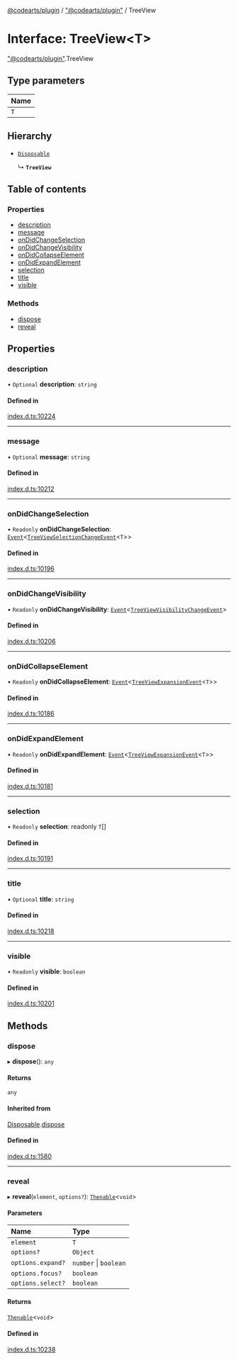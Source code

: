 [@codearts/plugin](../README.md) / ["@codearts/plugin"](../modules/_codearts_plugin_.md) / TreeView

# Interface: TreeView<T\>

["@codearts/plugin"](../modules/_codearts_plugin_.md).TreeView

## Type parameters

| Name |
| :------ |
| `T` |

## Hierarchy

- [`Disposable`](../classes/codearts_plugin_.Disposable.md)

  ↳ **`TreeView`**

## Table of contents

### Properties

- [description](codearts_plugin_.TreeView.md#description)
- [message](codearts_plugin_.TreeView.md#message)
- [onDidChangeSelection](codearts_plugin_.TreeView.md#ondidchangeselection)
- [onDidChangeVisibility](codearts_plugin_.TreeView.md#ondidchangevisibility)
- [onDidCollapseElement](codearts_plugin_.TreeView.md#ondidcollapseelement)
- [onDidExpandElement](codearts_plugin_.TreeView.md#ondidexpandelement)
- [selection](codearts_plugin_.TreeView.md#selection)
- [title](codearts_plugin_.TreeView.md#title)
- [visible](codearts_plugin_.TreeView.md#visible)

### Methods

- [dispose](codearts_plugin_.TreeView.md#dispose)
- [reveal](codearts_plugin_.TreeView.md#reveal)

## Properties

### description

• `Optional` **description**: `string`

#### Defined in

[index.d.ts:10224](https://github.com/huaweicloud/cloudide-plugin-api/blob/203b986/index.d.ts#L10224)

___

### message

• `Optional` **message**: `string`

#### Defined in

[index.d.ts:10212](https://github.com/huaweicloud/cloudide-plugin-api/blob/203b986/index.d.ts#L10212)

___

### onDidChangeSelection

• `Readonly` **onDidChangeSelection**: [`Event`](codearts_plugin_.Event.md)<[`TreeViewSelectionChangeEvent`](codearts_plugin_.TreeViewSelectionChangeEvent.md)<`T`\>\>

#### Defined in

[index.d.ts:10196](https://github.com/huaweicloud/cloudide-plugin-api/blob/203b986/index.d.ts#L10196)

___

### onDidChangeVisibility

• `Readonly` **onDidChangeVisibility**: [`Event`](codearts_plugin_.Event.md)<[`TreeViewVisibilityChangeEvent`](codearts_plugin_.TreeViewVisibilityChangeEvent.md)\>

#### Defined in

[index.d.ts:10206](https://github.com/huaweicloud/cloudide-plugin-api/blob/203b986/index.d.ts#L10206)

___

### onDidCollapseElement

• `Readonly` **onDidCollapseElement**: [`Event`](codearts_plugin_.Event.md)<[`TreeViewExpansionEvent`](codearts_plugin_.TreeViewExpansionEvent.md)<`T`\>\>

#### Defined in

[index.d.ts:10186](https://github.com/huaweicloud/cloudide-plugin-api/blob/203b986/index.d.ts#L10186)

___

### onDidExpandElement

• `Readonly` **onDidExpandElement**: [`Event`](codearts_plugin_.Event.md)<[`TreeViewExpansionEvent`](codearts_plugin_.TreeViewExpansionEvent.md)<`T`\>\>

#### Defined in

[index.d.ts:10181](https://github.com/huaweicloud/cloudide-plugin-api/blob/203b986/index.d.ts#L10181)

___

### selection

• `Readonly` **selection**: readonly `T`[]

#### Defined in

[index.d.ts:10191](https://github.com/huaweicloud/cloudide-plugin-api/blob/203b986/index.d.ts#L10191)

___

### title

• `Optional` **title**: `string`

#### Defined in

[index.d.ts:10218](https://github.com/huaweicloud/cloudide-plugin-api/blob/203b986/index.d.ts#L10218)

___

### visible

• `Readonly` **visible**: `boolean`

#### Defined in

[index.d.ts:10201](https://github.com/huaweicloud/cloudide-plugin-api/blob/203b986/index.d.ts#L10201)

## Methods

### dispose

▸ **dispose**(): `any`

#### Returns

`any`

#### Inherited from

[Disposable](../classes/codearts_plugin_.Disposable.md).[dispose](../classes/codearts_plugin_.Disposable.md#dispose)

#### Defined in

[index.d.ts:1580](https://github.com/huaweicloud/cloudide-plugin-api/blob/203b986/index.d.ts#L1580)

___

### reveal

▸ **reveal**(`element`, `options?`): [`Thenable`](Thenable.md)<`void`\>

#### Parameters

| Name | Type |
| :------ | :------ |
| `element` | `T` |
| `options?` | `Object` |
| `options.expand?` | `number` \| `boolean` |
| `options.focus?` | `boolean` |
| `options.select?` | `boolean` |

#### Returns

[`Thenable`](Thenable.md)<`void`\>

#### Defined in

[index.d.ts:10238](https://github.com/huaweicloud/cloudide-plugin-api/blob/203b986/index.d.ts#L10238)
